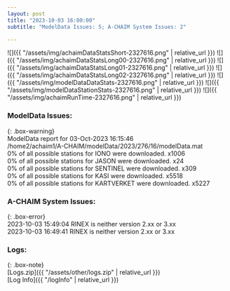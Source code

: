 ```yaml
---
layout: post
title: "2023-10-03 16:00:00"
subtitle: "ModelData Issues: 5; A-CHAIM System Issues: 2"

---
```


![]({{ "/assets/img/achaimDataStatsShort-2327616.png" | relative_url }})
![]({{ "/assets/img/achaimDataStatsLong00-2327616.png" | relative_url }})
![]({{ "/assets/img/achaimDataStatsLong01-2327616.png" | relative_url }})
![]({{ "/assets/img/achaimDataStatsLong02-2327616.png" | relative_url }})
![]({{ "/assets/img/modelDataDataStats-2327616.png" | relative_url }})
![]({{ "/assets/img/modelDataStationStats-2327616.png" | relative_url }})
![]({{ "/assets/img/achaimRunTime-2327616.png" | relative_url }})


### ModelData Issues:  
  
{: .box-warning}  
 ModelData report for 03-Oct-2023 16:15:46   
 /home2/achaim1/A-CHAIM/modelData/2023/276/16/modelData.mat   
 0% of all possible stations for IONO were downloaded. x1006   
 0% of all possible stations for JASON were downloaded. x24   
 0% of all possible stations for SENTINEL were downloaded. x309   
 0% of all possible stations for KASI were downloaded. x5518   
 0% of all possible stations for KARTVERKET were downloaded. x5227   
  
### A-CHAIM System Issues:  
  
{: .box-error}  
2023-10-03 15:49:04 RINEX is neither version 2.xx or 3.xx  
2023-10-03 16:49:41 RINEX is neither version 2.xx or 3.xx  

### Logs:  
  
{: .box-note}  
[Logs.zip]({{ "/assets/other/logs.zip" | relative_url }})  
[Log Info]({{ "/logInfo" | relative_url }})  
